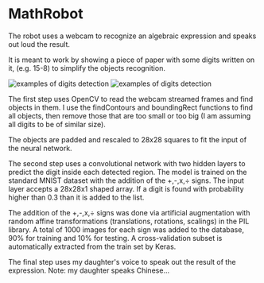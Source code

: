 # MathRobot
The robot uses a webcam to recognize an algebraic expression and speaks out loud the result.

It is meant to work by showing a piece of paper with some digits written on it, (e.g.
15-8) to simplify the objects recognition.

![examples of digits detection](/tests/result4.png)
![examples of digits detection](/tests/result6.png)

The first step uses OpenCV to read the webcam streamed frames and find objects in them. I use the findContours and boundingRect functions to find all objects, then remove those that are too small or too big (I am assuming all digits to be of similar size).

The objects are padded and rescaled to 28x28 squares to fit the input of the neural network.

The second step uses a convolutional network with two hidden layers to predict the digit inside each detected region. The model is trained on the standard MNIST dataset with the addition of the +,-,x,÷ signs. The input layer accepts a 28x28x1 shaped array. If a digit is found with probability higher than 0.3 than it is added to the list.

The addition of the +,-,x,÷ signs was done via artificial augmentation with random affine transformations (translations, rotations, scalings) in the PIL library. A total of 1000 images for each sign was added to the database, 90% for training and 10% for testing. A cross-validation subset is automatically extracted from the train set by Keras.

The final step uses my daughter's voice to speak out the result of the expression. Note: my daughter speaks Chinese...
